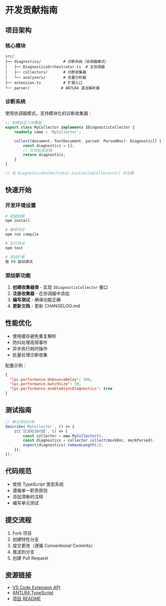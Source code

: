 # 开发贡献指南

## 项目架构

### 核心模块

```
src/
├── diagnostics/          # 诊断系统（协调器模式）
│   ├── DiagnosticsOrchestrator.ts  # 主协调器
│   ├── collectors/       # 诊断收集器
│   └── analyzers/        # 变量分析器
├── extension.ts          # 扩展入口
└── parser/              # ANTLR4 语法解析器
```

### 诊断系统

使用协调器模式，支持模块化的诊断收集器：

```typescript
// 创建自定义收集器
export class MyCollector implements IDiagnosticCollector {
    readonly name = 'MyCollector';

    collect(document: TextDocument, parsed: ParsedDoc): Diagnostic[] {
        const diagnostics = [];
        // 实现检查逻辑
        return diagnostics;
    }
}

// 在 DiagnosticsOrchestrator.initializeCollectors() 中注册
```

## 快速开始

### 开发环境设置

```bash
# 安装依赖
npm install

# 编译项目
npm run compile

# 运行测试
npm test

# 调试扩展
按 F5 启动调试
```

### 添加新功能

1. **创建收集器类** - 实现 `IDiagnosticCollector` 接口
2. **注册收集器** - 在协调器中添加
3. **编写测试** - 确保功能正确
4. **更新文档** - 更新 CHANGELOG.md

## 性能优化

- 使用缓存避免重复解析
- 防抖处理高频事件
- 异步执行耗时操作
- 批量处理诊断收集

配置示例：
```json
{
  "lpc.performance.debounceDelay": 300,
  "lpc.performance.batchSize": 50,
  "lpc.performance.enableAsyncDiagnostics": true
}
```

## 测试指南

```typescript
// 单元测试示例
describe('MyCollector', () => {
    it('应该检测问题', () => {
        const collector = new MyCollector();
        const diagnostics = collector.collect(mockDoc, mockParsed);
        expect(diagnostics).toHaveLength(1);
    });
});
```

## 代码规范

- 使用 TypeScript 类型系统
- 遵循单一职责原则
- 添加清晰的注释
- 编写单元测试

## 提交流程

1. Fork 项目
2. 创建特性分支
3. 提交更改（遵循 Conventional Commits）
4. 推送到分支
5. 创建 Pull Request

## 资源链接

- [VS Code Extension API](https://code.visualstudio.com/api)
- [ANTLR4 TypeScript](https://github.com/tunnelvisionlabs/antlr4ts)
- [项目 README](../README.md)
